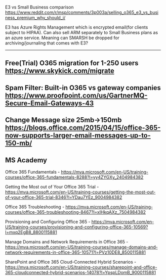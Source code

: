 E3 vs Small Business comparison
https://www.reddit.com/r/msp/comments/3p003a/selling_o365_e3_vs_business_premium_why_should_i/

E3 has Azure Rights Management which is encrypted email(for clients subject to HIPAA). Can also sell ARM separately to Small Business plans as an azure service. Meaning can SMARSH be dropped for archiving/journaling that comes with E3?

--------------------------------------------------------------
Free(Trial) O365 migration for 1-250 users
https://www.skykick.com/migrate
--------------------------------------------------------------

Spam Filter: Built-in O365 vs gateway companies https://www.proofpoint.com/us/GartnerMQ-Secure-Email-Gateways-43
--------------------------------------------------------------

Change Message size 25mb->150mb
https://blogs.office.com/2015/04/15/office-365-now-supports-larger-email-messages-up-to-150-mb/
--------------------------------------------------------------

MS Academy
--------------------------------------------------------------
Office 365 Fundamentals - https://mva.microsoft.com/en-US/training-courses/office-365-fundamentals-8288?l=yy4ZYGXy_2404984382

Getting the Most out of Your Office 365 Trial - https://mva.microsoft.com/en-US/training-courses/getting-the-most-out-of-your-office-365-trial-8346?l=YDau7YEz_9004984382

Office 365 Troubleshooting - https://mva.microsoft.com/en-US/training-courses/office-365-troubleshooting-8467?l=xIHkqAXz_7504984382

Provisioning and Configuring Office 365 - https://mva.microsoft.com/en-US/training-courses/provisioning-and-configuring-office-365-10569?l=mxq2EgB8_8800115881

Manage Domains and Network Requirements in Office 365 - https://mva.microsoft.com/en-US/training-courses/manage-domains-and-network-requirements-in-office-365-10571?l=PVz10DE8_8500115881

SharePoint and Office 365 Cloud-Connected Hybrid Scenarios - https://mva.microsoft.com/en-US/training-courses/sharepoint-and-office-365-cloudconnected-hybrid-scenarios-14078?l=YpspLDomB_9000115881

